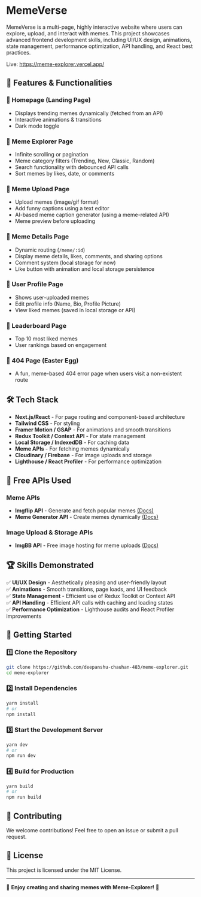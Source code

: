 # MemeVerse

MemeVerse is a multi-page, highly interactive website where users can explore, upload, and interact with memes. This project showcases advanced frontend development skills, including UI/UX design, animations, state management, performance optimization, API handling, and React best practices.

Live: https://meme-explorer.vercel.app/

## 🚀 Features & Functionalities

### 📌 Homepage (Landing Page)
- Displays trending memes dynamically (fetched from an API)
- Interactive animations & transitions
- Dark mode toggle

### 📌 Meme Explorer Page
- Infinite scrolling or pagination
- Meme category filters (Trending, New, Classic, Random)
- Search functionality with debounced API calls
- Sort memes by likes, date, or comments

### 📌 Meme Upload Page
- Upload memes (image/gif format)
- Add funny captions using a text editor
- AI-based meme caption generator (using a meme-related API)
- Meme preview before uploading

### 📌 Meme Details Page
- Dynamic routing (`/meme/:id`)
- Display meme details, likes, comments, and sharing options
- Comment system (local storage for now)
- Like button with animation and local storage persistence

### 📌 User Profile Page
- Shows user-uploaded memes
- Edit profile info (Name, Bio, Profile Picture)
- View liked memes (saved in local storage or API)

### 📌 Leaderboard Page
- Top 10 most liked memes
- User rankings based on engagement

### 📌 404 Page (Easter Egg)
- A fun, meme-based 404 error page when users visit a non-existent route

## 🛠 Tech Stack
- **Next.js/React** - For page routing and component-based architecture
- **Tailwind CSS** - For styling
- **Framer Motion / GSAP** - For animations and smooth transitions
- **Redux Toolkit / Context API** - For state management
- **Local Storage / IndexedDB** - For caching data
- **Meme APIs** - For fetching memes dynamically
- **Cloudinary / Firebase** - For image uploads and storage
- **Lighthouse / React Profiler** - For performance optimization

## 📡 Free APIs Used
### Meme APIs
- **Imgflip API** - Generate and fetch popular memes [(Docs)](https://imgflip.com/api)
- **Meme Generator API** - Create memes dynamically [(Docs)](https://memegenerator.net/)

### Image Upload & Storage APIs
- **ImgBB API** - Free image hosting for meme uploads [(Docs)](https://api.imgbb.com/)

## 🏆 Skills Demonstrated
✅ **UI/UX Design** - Aesthetically pleasing and user-friendly layout  
✅ **Animations** - Smooth transitions, page loads, and UI feedback  
✅ **State Management** - Efficient use of Redux Toolkit or Context API  
✅ **API Handling** - Efficient API calls with caching and loading states  
✅ **Performance Optimization** - Lighthouse audits and React Profiler improvements  

## 📌 Getting Started
### 1️⃣ Clone the Repository
```bash
git clone https://github.com/deepanshu-chauhan-483/meme-explorer.git
cd meme-explorer
```

### 2️⃣ Install Dependencies
```bash
yarn install
# or
npm install
```

### 3️⃣ Start the Development Server
```bash
yarn dev
# or
npm run dev
```

### 4️⃣ Build for Production
```bash
yarn build
# or
npm run build
```

## 🤝 Contributing
We welcome contributions! Feel free to open an issue or submit a pull request.

## 📜 License
This project is licensed under the MIT License.

---
🎉 **Enjoy creating and sharing memes with Meme-Explorer!** 🎉

